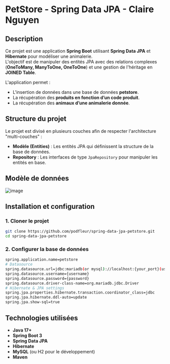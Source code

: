 # PetStore - Spring Data JPA - Claire Nguyen

## **Description**
Ce projet est une application **Spring Boot** utilisant **Spring Data JPA** et **Hibernate** pour modéliser une animalerie.  
L'objectif est de manipuler des entités JPA avec des relations complexes (**OneToMany, ManyToOne, OneToOne**) et une gestion de l'héritage en **JOINED Table**.  

L'application permet :  
- L'insertion de données dans une base de données **petstore**.
- La récupération des **produits en fonction d’un code produit**.
- La récupération des **animaux d’une animalerie donnée**.
  
## **Structure du projet**
Le projet est divisé en plusieurs couches afin de respecter l'architecture "multi-couches" :
- **Modèle (Entities)** : Les entités JPA qui définissent la structure de la base de données.
- **Repository** : Les interfaces de type `JpaRepository` pour manipuler les entités en base.

## **Modèle de données**
![image](https://github.com/user-attachments/assets/fa8b14fd-2cc5-4ebc-9c77-e7cebf5de83b)

## **Installation et configuration**

### **1. Cloner le projet**
```sh
git clone https://github.com/podfleur/spring-data-jpa-petstore.git
cd spring-data-jpa-petstore
```

### **2. Configurer la base de données**
```sh
spring.application.name=petstore
# Datasource
spring.datasource.url=jdbc:mariadb(or mysql)://localhost:{your_port}(usually 3306)/petstore
spring.datasource.username={username}
spring.datasource.password={password}
spring.datasource.driver-class-name=org.mariadb.jdbc.Driver
# Hibernate & JPA settings
spring.jpa.properties.hibernate.transaction.coordinator_class=jdbc
spring.jpa.hibernate.ddl-auto=update
spring.jpa.show-sql=true
```

## **Technologies utilisées**
- **Java 17+**
- **Spring Boot 3**
- **Spring Data JPA**
- **Hibernate**
- **MySQL** (ou H2 pour le développement)
- **Maven**
